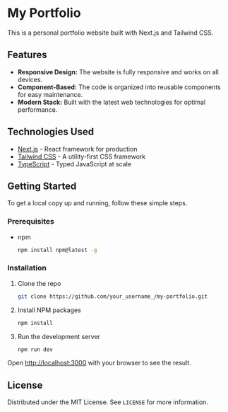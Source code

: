 # My Portfolio

This is a personal portfolio website built with Next.js and Tailwind CSS.

## Features

*   **Responsive Design:** The website is fully responsive and works on all devices.
*   **Component-Based:** The code is organized into reusable components for easy maintenance.
*   **Modern Stack:** Built with the latest web technologies for optimal performance.

## Technologies Used

*   [Next.js](https://nextjs.org/) - React framework for production
*   [Tailwind CSS](https://tailwindcss.com/) - A utility-first CSS framework
*   [TypeScript](https://www.typescriptlang.org/) - Typed JavaScript at scale

## Getting Started

To get a local copy up and running, follow these simple steps.

### Prerequisites

*   npm
    ```sh
    npm install npm@latest -g
    ```

### Installation

1.  Clone the repo
    ```sh
    git clone https://github.com/your_username_/my-portfolio.git
    ```
2.  Install NPM packages
    ```sh
    npm install
    ```
3.  Run the development server
    ```sh
    npm run dev
    ```

Open [http://localhost:3000](http://localhost:3000) with your browser to see the result.

## License

Distributed under the MIT License. See `LICENSE` for more information.